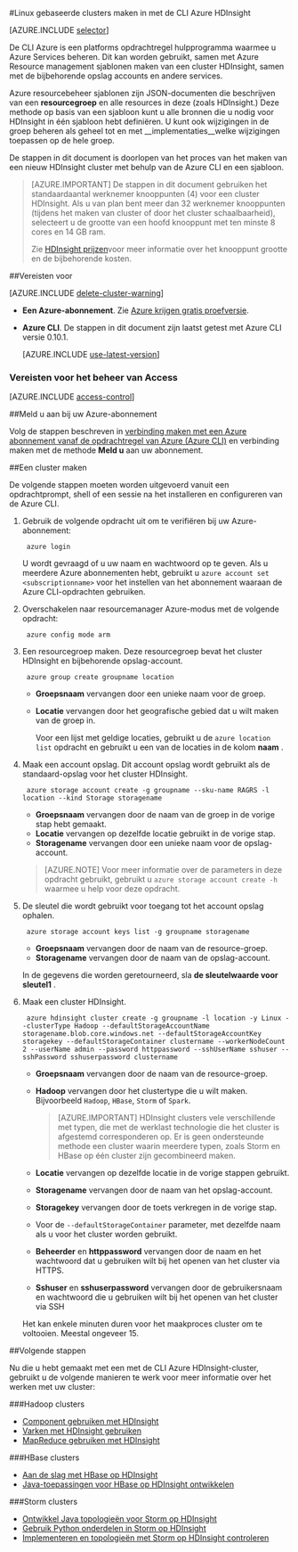 <properties
    pageTitle="Hadoop, HBase of Storm clusters maken op Linux in met de CLI van meerdere platforms Azure HDInsight | Microsoft Azure"
    description="Leer hoe u met de platforms Azure CLI, Azure resourcemanager sjablonen en de REST API van Azure HDInsight Linux gebaseerde-clusters maken. U kunt het clustertype (Hadoop, HBase of Storm) opgeven of scripts gebruiken om aangepaste onderdelen te installeren..."
    services="hdinsight"
    documentationCenter=""
    authors="Blackmist"
    manager="jhubbard"
    editor="cgronlun"
    tags="azure-portal"/>

<tags
    ms.service="hdinsight"
    ms.devlang="na"
    ms.topic="article"
    ms.tgt_pltfrm="na"
    ms.workload="big-data"
    ms.date="09/20/2016"
    ms.author="larryfr"/>

#<a name="create-linux-based-clusters-in-hdinsight-using-the-azure-cli"></a>Linux gebaseerde clusters maken in met de CLI Azure HDInsight

[AZURE.INCLUDE [selector](../../includes/hdinsight-selector-create-clusters.md)]

De CLI Azure is een platforms opdrachtregel hulpprogramma waarmee u Azure Services beheren. Dit kan worden gebruikt, samen met Azure Resource management sjablonen maken van een cluster HDInsight, samen met de bijbehorende opslag accounts en andere services.

Azure resourcebeheer sjablonen zijn JSON-documenten die beschrijven van een __resourcegroep__ en alle resources in deze (zoals HDInsight.) Deze methode op basis van een sjabloon kunt u alle bronnen die u nodig voor HDInsight in één sjabloon hebt definiëren. U kunt ook wijzigingen in de groep beheren als geheel tot en met __implementaties__welke wijzigingen toepassen op de hele groep.

De stappen in dit document is doorlopen van het proces van het maken van een nieuw HDInsight cluster met behulp van de Azure CLI en een sjabloon.

> [AZURE.IMPORTANT] De stappen in dit document gebruiken het standaardaantal werknemer knooppunten (4) voor een cluster HDInsight. Als u van plan bent meer dan 32 werknemer knooppunten (tijdens het maken van cluster of door het cluster schaalbaarheid), selecteert u de grootte van een hoofd knooppunt met ten minste 8 cores en 14 GB ram.
>
> Zie [HDInsight prijzen](https://azure.microsoft.com/pricing/details/hdinsight/)voor meer informatie over het knooppunt grootte en de bijbehorende kosten.

##<a name="prerequisites"></a>Vereisten voor

[AZURE.INCLUDE [delete-cluster-warning](../../includes/hdinsight-delete-cluster-warning.md)]

- **Een Azure-abonnement**. Zie [Azure krijgen gratis proefversie](https://azure.microsoft.com/documentation/videos/get-azure-free-trial-for-testing-hadoop-in-hdinsight/).
- __Azure CLI__. De stappen in dit document zijn laatst getest met Azure CLI versie 0.10.1.

    [AZURE.INCLUDE [use-latest-version](../../includes/hdinsight-use-latest-cli.md)] 


### <a name="access-control-requirements"></a>Vereisten voor het beheer van Access

[AZURE.INCLUDE [access-control](../../includes/hdinsight-access-control-requirements.md)]

##<a name="log-in-to-your-azure-subscription"></a>Meld u aan bij uw Azure-abonnement

Volg de stappen beschreven in [verbinding maken met een Azure abonnement vanaf de opdrachtregel van Azure (Azure CLI)](../xplat-cli-connect.md) en verbinding maken met de methode __Meld u__ aan uw abonnement.

##<a name="create-a-cluster"></a>Een cluster maken

De volgende stappen moeten worden uitgevoerd vanuit een opdrachtprompt, shell of een sessie na het installeren en configureren van de Azure CLI.

1. Gebruik de volgende opdracht uit om te verifiëren bij uw Azure-abonnement:

        azure login

    U wordt gevraagd of u uw naam en wachtwoord op te geven. Als u meerdere Azure abonnementen hebt, gebruikt u `azure account set <subscriptionname>` voor het instellen van het abonnement waaraan de Azure CLI-opdrachten gebruiken.

3. Overschakelen naar resourcemanager Azure-modus met de volgende opdracht:

        azure config mode arm

4. Een resourcegroep maken. Deze resourcegroep bevat het cluster HDInsight en bijbehorende opslag-account.

        azure group create groupname location
        
    * __Groepsnaam__ vervangen door een unieke naam voor de groep. 
    * __Locatie__ vervangen door het geografische gebied dat u wilt maken van de groep in. 
    
        Voor een lijst met geldige locaties, gebruikt u de `azure location list` opdracht en gebruikt u een van de locaties in de kolom __naam__ .

5. Maak een account opslag. Dit account opslag wordt gebruikt als de standaard-opslag voor het cluster HDInsight.

        azure storage account create -g groupname --sku-name RAGRS -l location --kind Storage storagename
        
     * __Groepsnaam__ vervangen door de naam van de groep in de vorige stap hebt gemaakt.
     * __Locatie__ vervangen op dezelfde locatie gebruikt in de vorige stap. 
     * __Storagename__ vervangen door een unieke naam voor de opslag-account.
     
     > [AZURE.NOTE] Voor meer informatie over de parameters in deze opdracht gebruikt, gebruikt u `azure storage account create -h` waarmee u help voor deze opdracht.

5. De sleutel die wordt gebruikt voor toegang tot het account opslag ophalen.

        azure storage account keys list -g groupname storagename
        
    * __Groepsnaam__ vervangen door de naam van de resource-groep.
    * __Storagename__ vervangen door de naam van de opslag-account.
    
    In de gegevens die worden geretourneerd, sla __de sleutelwaarde voor __sleutel1____ .

6. Maak een cluster HDInsight.

        azure hdinsight cluster create -g groupname -l location -y Linux --clusterType Hadoop --defaultStorageAccountName storagename.blob.core.windows.net --defaultStorageAccountKey storagekey --defaultStorageContainer clustername --workerNodeCount 2 --userName admin --password httppassword --sshUserName sshuser --sshPassword sshuserpassword clustername

    * __Groepsnaam__ vervangen door de naam van de resource-groep.

    * __Hadoop__ vervangen door het clustertype die u wilt maken. Bijvoorbeeld `Hadoop`, `HBase`, `Storm` of `Spark`.

        > [AZURE.IMPORTANT] HDInsight clusters vele verschillende met typen, die met de werklast technologie die het cluster is afgestemd corresponderen op. Er is geen ondersteunde methode een cluster waarin meerdere typen, zoals Storm en HBase op één cluster zijn gecombineerd maken. 

    * __Locatie__ vervangen op dezelfde locatie in de vorige stappen gebruikt.

    * __Storagename__ vervangen door de naam van het opslag-account.

    * __Storagekey__ vervangen door de toets verkregen in de vorige stap. 

    * Voor de `--defaultStorageContainer` parameter, met dezelfde naam als u voor het cluster worden gebruikt.

    * __Beheerder__ en __httppassword__ vervangen door de naam en het wachtwoord dat u gebruiken wilt bij het openen van het cluster via HTTPS.

    * __Sshuser__ en __sshuserpassword__ vervangen door de gebruikersnaam en wachtwoord die u gebruiken wilt bij het openen van het cluster via SSH

    Het kan enkele minuten duren voor het maakproces cluster om te voltooien. Meestal ongeveer 15.

##<a name="next-steps"></a>Volgende stappen

Nu die u hebt gemaakt met een met de CLI Azure HDInsight-cluster, gebruikt u de volgende manieren te werk voor meer informatie over het werken met uw cluster:

###<a name="hadoop-clusters"></a>Hadoop clusters

* [Component gebruiken met HDInsight](hdinsight-use-hive.md)
* [Varken met HDInsight gebruiken](hdinsight-use-pig.md)
* [MapReduce gebruiken met HDInsight](hdinsight-use-mapreduce.md)

###<a name="hbase-clusters"></a>HBase clusters

* [Aan de slag met HBase op HDInsight](hdinsight-hbase-tutorial-get-started-linux.md)
* [Java-toepassingen voor HBase op HDInsight ontwikkelen](hdinsight-hbase-build-java-maven-linux.md)

###<a name="storm-clusters"></a>Storm clusters

* [Ontwikkel Java topologieën voor Storm op HDInsight](hdinsight-storm-develop-java-topology.md)
* [Gebruik Python onderdelen in Storm op HDInsight](hdinsight-storm-develop-python-topology.md)
* [Implementeren en topologieën met Storm op HDInsight controleren](hdinsight-storm-deploy-monitor-topology-linux.md)
